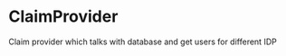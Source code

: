 ClaimProvider
=============

Claim provider which talks with database and get users for different IDP
